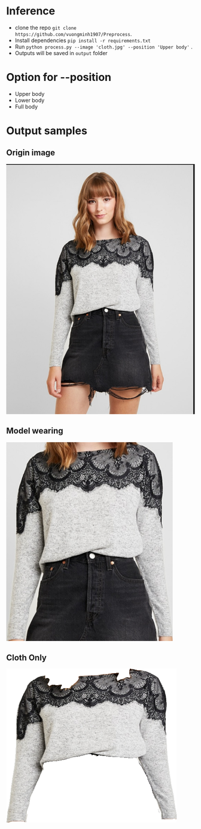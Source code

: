 # Inference
- clone the repo `git clone https://github.com/vuongminh1907/Preprocess`.
- Install dependencies `pip install -r requirements.txt`
- Run `python process.py --image 'cloth.jpg' --position 'Upper body'` .
- Outputs will be saved in `output` folder

# Option for --position
- Upper body
- Lower body
- Full body

# Output samples
## Origin image
![Sample 000](assets/hello.png)
## Model wearing
![Sample 000](assets/mask_new.png)
## Cloth Only
![Sample 024](assets/masked_img.png)

